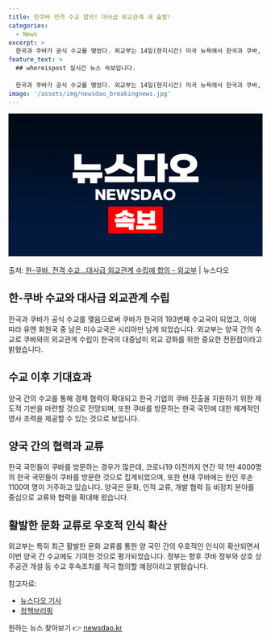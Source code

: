 ```yaml
---
title: 한쿠바 전격 수교 합의! 대사급 외교관계 새 출발!
categories:
  - News
excerpt: >
  한국과 쿠바가 공식 수교를 맺었다. 외교부는 14일(현지시간) 미국 뉴욕에서 한국과 쿠바, 양국 주유엔대표부…
feature_text: >
  ## whereispost 실시간 뉴스 속보입니다.

  한국과 쿠바가 공식 수교를 맺었다. 외교부는 14일(현지시간) 미국 뉴욕에서 한국과 쿠바, 양국 주유엔대표부…
image: '/assets/img/newsdao_breakingnews.jpg'
---
```


![뉴스다오 속보](/assets/img/newsdao_breakingnews.jpg)

<p>출처: <a href="https://newsdao.kr/3167" rel="dofollow">한-쿠바, 전격 수교…대사급 외교관계 수립에 합의 - 외교부</a> | 뉴스다오</p>

<h2 data-ke-size="size26">한-쿠바 수교와 대사급 외교관계 수립</h2>
<p data-ke-size="size16">한국과 쿠바가 공식 수교를 맺음으로써 쿠바가 한국의 193번째 수교국이 되었고, 이에 따라 유엔 회원국 중 남은 미수교국은 시리아만 남게 되었습니다. 외교부는 양국 간의 수교로 쿠바와의 외교관계 수립이 한국의 대중남미 외교 강화를 위한 중요한 전환점이라고 밝혔습니다.</p>

<h2 data-ke-size="size26">수교 이후 기대효과</h2>
<p data-ke-size="size16">양국 간의 수교를 통해 경제 협력이 확대되고 한국 기업의 쿠바 진출을 지원하기 위한 제도적 기반을 마련할 것으로 전망되며, 또한 쿠바를 방문하는 한국 국민에 대한 체계적인 영사 조력을 제공할 수 있는 것으로 보입니다.</p>

<h2 data-ke-size="size26">양국 간의 협력과 교류</h2>
<p data-ke-size="size16">한국 국민들이 쿠바를 방문하는 경우가 많은데, 코로나19 이전까지 연간 약 1만 4000명의 한국 국민들이 쿠바를 방문한 것으로 집계되었으며, 또한 현재 쿠바에는 한인 후손 1100여 명이 거주하고 있습니다. 양국은 문화, 인적 교류, 개발 협력 등 비정치 분야를 중심으로 교류와 협력을 확대해 왔습니다.</p>

<h2 data-ke-size="size26">활발한 문화 교류로 우호적 인식 확산</h2>
<p data-ke-size="size16">외교부는 특히 최근 활발한 문화 교류를 통한 양 국민 간의 우호적인 인식이 확산되면서 이번 양국 간 수교에도 기여한 것으로 평가되었습니다. 정부는 향후 쿠바 정부와 상호 상주공관 개설 등 수교 후속조치를 적극 협의할 예정이라고 밝혔습니다.</p>

참고자료:
- <a href="https://newsdao.kr/3167">뉴스다오 기사</a>
- <a href="https://www.korea.kr">정책브리핑</a> 

원하는 뉴스 찾아보기 👉 <a href="https://newsdao.kr" rel="dofollow">newsdao.kr</a>


